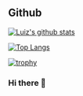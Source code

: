 ## Github
<!-- Only commenting out because it's cool, despite it didn't reflect my top languages and true stats becuz only consider public repos.  -->
[![Luiz's github stats](https://github-readme-stats.vercel.app/api?username=ailtonvivaz&show_icons=true)](https://github.com/luizv)

[![Top Langs](https://github-readme-stats.vercel.app/api/top-langs/?username=ailtonvivaz&layout=compact)](https://github.com/luizv)

[![trophy](https://github-profile-trophy.vercel.app/?username=ailtonvivaz&rank=SECRET,SSS,SS,S,AAA,AA,A,B)](https://github.com/ryo-ma/github-profile-trophy)

### Hi there 👋

<!--
**ailtonvivaz/ailtonvivaz** is a ✨ _special_ ✨ repository because its `README.md` (this file) appears on your GitHub profile.

Here are some ideas to get you started:

- 🔭 I’m currently working on ...
- 🌱 I’m currently learning ...
- 👯 I’m looking to collaborate on ...
- 🤔 I’m looking for help with ...
- 💬 Ask me about ...
- 📫 How to reach me: ...
- 😄 Pronouns: ...
- ⚡ Fun fact: ...
-->

